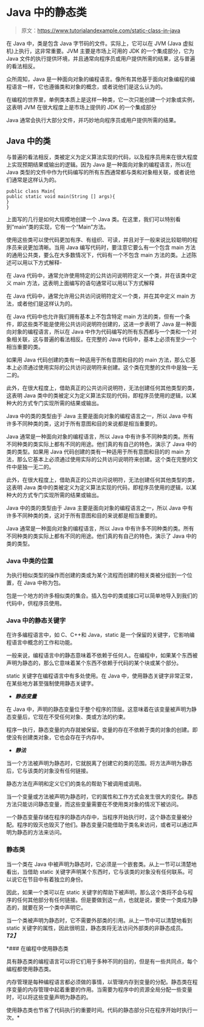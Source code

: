 # Java 中的静态类

> 原文：<https://www.tutorialandexample.com/static-class-in-java>

在 Java 中，类是包含 Java 字节码的文件。实际上，它可以在 JVM (Java 虚拟机)上执行，这非常重要。JVM 主要是市场上可用的 JDK 的一个集成部分，它为 Java 文件的执行提供环境，并且通常向程序员或用户提供所需的结果，这与普遍的看法相反。

众所周知，Java 是一种面向对象的编程语言。像所有其他基于面向对象编程的编程语言一样，它也遵循类和对象的概念，或者说他们是这么认为的。

在编程的世界里，单例类本质上是这样一种类，它一次只能创建一个对象或实例，这表明 JVM 在很大程度上是市场上提供的 JDK 的一个集成部分

Java 通常会执行大部分文件，并巧妙地向程序员或用户提供所需的结果。

## Java 中的类

与普遍的看法相反，类被定义为定义算法实现的代码，以及程序员用来在很大程度上实现预期结果或输出的逻辑。因为 Java 是一种面向对象的编程语言，所以在 Java 类型的文件中作为代码编写的所有东西通常都与类和对象相关联，或者说他们通常是这样认为的。

```
public class Main{ 
public static void main(String [] args){ 
} 
} 
```

上面写的几行是如何大规模地创建一个 Java 类。在这里，我们可以特别看到“main”类的实现，它有一个“Main”方法。

使用这些类可以使代码更加有序、有组织、可读，并且对于一般来说比较聪明的程序员来说更加清晰。当用 Java 编写代码时，要注意它要么有一个包含 main 方法的通用公共类，要么在大多数情况下，代码有一个不包含 main 方法的类。上述陈述可以用以下方式解释-

在 Java 代码中，通常允许使用特定的公共访问说明符定义一个类，并在该类中定义 main 方法，这表明上面编写的语句通常可以用以下方式解释

在 Java 代码中，通常允许用公共访问说明符定义一个类，并在其中定义 main 方法，或者他们是这样认为的。

在 Java 代码中也允许我们拥有基本上不包含特定 main 方法的类，但有一个条件，即这些类不能是使用公共访问说明符创建的，这进一步表明了 Java 是一种面向对象的编程语言，所以在 Java 中作为代码编写的所有东西都与一个类和一个对象相关联，这与普遍的看法相反。在完整的 Java 代码中，基本上必须有至少一个相当重要的类。

如果用 Java 代码创建的类有一种适用于所有意图和目的的 main 方法，那么它基本上必须通过使用实际的公共访问说明符来创建。这个类在完整的文件中是独一无二的。

此外，在很大程度上，借助真正的公共访问说明符，无法创建任何其他类型的类，这表明 Java 类中的类被定义为定义算法实现的代码，即程序员使用的逻辑，以某种大的方式专门实现所需的结果或输出。

Java 中的类的类型由于 Java 主要是面向对象的编程语言之一，所以 Java 中有许多不同种类的类，这对于所有意图和目的来说都是相当重要的。

Java 通常是一种面向对象的编程语言，所以 Java 中有许多不同种类的类。所有不同种类的类实际上都有不同的用途。他们真的有自己的特色，演示了 Java 中的类的类型。如果用 Java 代码创建的类有一种适用于所有意图和目的的 main 方法，那么它基本上必须通过使用实际的公共访问说明符来创建。这个类在完整的文件中是独一无二的。

此外，在很大程度上，借助真正的公共访问说明符，无法创建任何其他类型的类，这表明 Java 类中的类被定义为定义算法实现的代码，即程序员使用的逻辑，以某种大的方式专门实现所需的结果或输出。

Java 中的类的类型由于 Java 主要是面向对象的编程语言之一，所以 Java 中有许多不同种类的类，这对于所有意图和目的来说都是相当重要的。

Java 通常是一种面向对象的编程语言，所以 Java 中有许多不同种类的类。所有不同种类的类实际上都有不同的用途。他们真的有自己的特色，演示了 Java 中的类的类型。

### Java 中类的位置

为执行相似类型的操作而创建的类或为某个流程而创建的相关类被分组到一个位置，在 Java 中称为包。

包是一个地方的许多相似类的集合。插入包中的类或接口可以简单地导入到我们的代码中，供程序员使用。

### Java 中的静态关键字

在许多编程语言中，如 C、C++和 Java，static 是一个保留的关键字，它影响编程语言中概念的工作和功能。

一般来说，编程语言中的静态意味着不依赖于任何人。在编程中，如果某个东西被声明为静态的，那么它意味着某个东西不依赖于代码的某个块或某个部分。

static 关键字在编程语言中有多处使用。在 Java 中，使用静态关键字非常正常，在某些地方甚至强制使用静态关键字。

*   ***静态变量***

在 Java 中，声明的静态变量位于整个程序的顶层。这意味着在该变量被声明为静态变量后，它现在不受任何对象、类或方法的约束。

程序一执行，静态变量的内存就被保留。变量的存在不依赖于类的对象的创建。即使没有创建类对象，它也会存在于内存中。

*   ***静法***

当一个方法被声明为静态时，它就脱离了创建它的类的范围。将方法声明为静态后，它与该类的对象没有任何链接。

静态方法在声明和定义它们的类名的帮助下被调用或调用。

当一个变量或方法被声明为静态时，它的属性和工作方式会发生很大的变化。静态方法只能访问静态变量，而这些变量需要在不使用类对象的情况下被访问。

一个静态变量存储在程序的静态内存中，当程序开始执行时，这个静态变量被分配。程序的毁灭也毁灭了他们。静态变量只能借助于类名来访问，或者可以通过声明为静态的方法来访问。

### 静态类

当一个类在 Java 中被声明为静态时，它必须是一个嵌套类。从上一节可以清楚地看出，当借助 static 关键字声明某个东西时，它与该类的对象没有任何联系。可以说它在节目中有着独立的身份。

因此，如果一个类可以在 static 关键字的帮助下被声明，那么这个类将不会与程序的任何其他部分有任何链接。但是要做到这一点，也就是说，要使一个类成为静态的，就要在另一个类中声明它。

当一个类被声明为静态时，它不需要外部类的引用。从上一节中可以清楚地看到 static 关键字的属性，因此很明显，静态类将无法访问外部类的非静态成员。***T2】***

 *### 在编程中使用静态类

具有静态类的编程语言可以将它们用于多种不同的目的，但是有一些共同点，每个编程都使用静态类。

内存管理是每种编程语言都必须做的事情，以管理内存到变量的分配。静态类在程序变量的内存管理中起着重要的作用。当需要为程序中的资源全局分配一些变量时，可以将这些变量声明为静态的。

使用静态类也节省了代码执行的重要时间。代码的静态部分只在程序开始时执行一次。*
